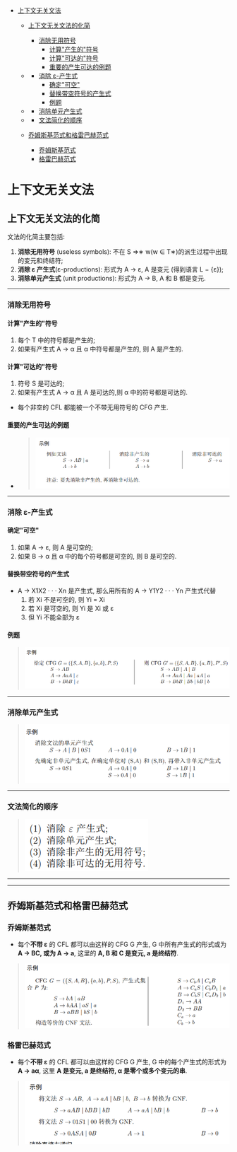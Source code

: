 - [上下文无关文法](#上下文无关文法)
  - [上下文无关文法的化简](#上下文无关文法的化简)
  
    - [消除无用符号](#消除无用符号)
      - [计算"产生的"符号](#计算产生的符号)
      - [计算"可达的"符号](#计算可达的符号)
      - [重要的产生可达的例题](#重要的产生可达的例题)
  - 
    - [消除 ε-产生式](#消除-ε-产生式)
      - [确定"可空"](#确定可空)
      - [替换带空符号的产生式](#替换带空符号的产生式)
      - [例题](#例题)
  - 
    - [消除单元产生式](#消除单元产生式)
  - 
    - [文法简化的顺序](#文法简化的顺序)
  - [乔姆斯基范式和格雷巴赫范式](#乔姆斯基范式和格雷巴赫范式)
    - [乔姆斯基范式](#乔姆斯基范式)
    - [格雷巴赫范式](#格雷巴赫范式)

# 上下文无关文法

## 上下文无关文法的化简

文法的化简主要包括:
1. **消除无用符号** (useless symbols): 不在 S ⇒∗ w(w ∈ T∗)的派生过程中出现的变元和终结符;
2. **消除 ε 产生式**(ε-productions): 形式为 A → ε, A 是变元 (得到语言 L − {ε});
3. **消除单元产生式** (unit productions): 形式为 A → B, A 和 B 都是变元.


---

### 消除无用符号

#### 计算"产生的"符号
1. 每个 T 中的符号都是产生的;
1. 如果有产生式 A → α 且 α 中符号都是产生的, 则 A 是产生的.


#### 计算"可达的"符号
1. 符号 S 是可达的;
2. 如果有产生式 A → α 且 A 是可达的,则 α 中的符号都是可达的.

* 每个非空的 CFL 都能被一个不带无用符号的 CFG 产生.


#### 重要的产生可达的例题
* > ![](image/2022-03-18-11-31-43.png)
---
### 消除 ε-产生式
#### 确定"可空"
1. 如果 A → ε, 则 A 是可空的;
2. 如果 B → α 且 α 中的每个符号都是可空的, 则 B 是可空的.

#### 替换带空符号的产生式
* A → X1X2 · · · Xn 是产生式, 那么用所有的 A → Y1Y2 · · · Yn 产生式代替
    1. 若 Xi 不是可空的, 则 Yi = Xi
    2. 若 Xi 是可空的, 则 Yi 是 Xi 或 ε
    3. 但 Yi 不能全部为 ε

#### 例题
> ![](image/2022-03-18-11-36-29.png)
---
### 消除单元产生式
> ![](image/2022-03-18-11-40-41.png)
---
### 文法简化的顺序
> ![](image/2022-03-18-11-41-10.png)

---
---
## 乔姆斯基范式和格雷巴赫范式

### 乔姆斯基范式
* 每个**不带 ε** 的 CFL 都可以由这样的 CFG G 产生, G 中所有产生式的形式或为 **A → BC, 或为 A → a**, 这里的 **A, B 和 C 是变元, a 是终结符**.

> ![](image/2022-03-18-11-48-06.png)

### 格雷巴赫范式
* 每个**不带 ε** 的 CFL 都可以由这样的 CFG G 产生, G 中的每个产生式的形式为 **A → aα**, 这里 **A 是变元, a 是终结符, α 是零个或多个变元的串**.

> ![](image/2022-03-18-11-56-13.png)